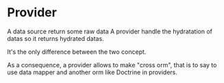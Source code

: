 Provider
============

A data source return some raw data
A provider handle the hydratation of datas so it returns hydrated datas.

It's the only difference between the two concept.

As a consequence, a provider allows to make "cross orm", that is to say to use data mapper and another orm like Doctrine in providers.